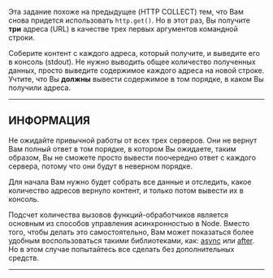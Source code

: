 Эта задание похоже на предыдущее (HTTP COLLECT) тем, что Вам снова придется использовать `http.get()`. Но в этот раз, Вы получите **три** адреса (URL) в качестве трех первых аргументов командной строки.

Соберите контент с каждого адреса, который получите, и выведите его в консоль (stdout). Не нужно выводить общее количество полученных данных, просто выведите содержимое каждого адреса на новой строке. Учтите, что Вы **должны** вывести содержимое в том порядке, в каком Вы получили адреса.


----------------------------------------------------------------------
## ИНФОРМАЦИЯ

Не ожидайте привычной работы от всех трех серверов. Они не вернут Вам полный ответ в том порядке, в котором Вы ожидаете, таким образом, Вы не сможете просто вывести поочередно ответ с каждого сервера, потому что они будут в неверном порядке.

Для начала Вам нужно будет собрать все данные и отследить, какое количество адресов вернуло контент, и только потом вывести их в консоль.

Подсчет количества вызовов функций-обработчиков является основным из способов управления асинхронностью в Node. Вместо того, чтобы делать это самостоятельно, Вам может показаться более удобным воспользоваться такими библиотеками, как: [async](https://npmjs.com/async) или [after](https://npmjs.com/after). Но в этом случае попытайтесь все сделать без дополнительных средств.

----------------------------------------------------------------------
